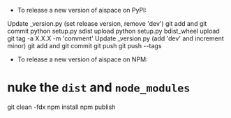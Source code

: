 - To release a new version of aispace on PyPI:

Update _version.py (set release version, remove 'dev')
git add and git commit
python setup.py sdist upload
python setup.py bdist_wheel upload
git tag -a X.X.X -m 'comment'
Update _version.py (add 'dev' and increment minor)
git add and git commit
git push
git push --tags

- To release a new version of aispace on NPM:

# nuke the  `dist` and `node_modules`
git clean -fdx
npm install
npm publish

